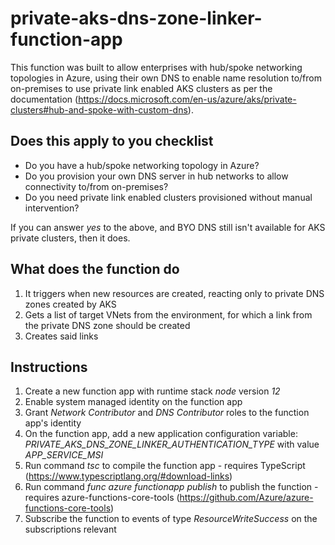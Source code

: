 # private-aks-dns-zone-linker-function-app

This function was built to allow enterprises with hub/spoke networking topologies in Azure, using their own DNS to enable name resolution to/from on-premises to use private link enabled AKS clusters as per the documentation (https://docs.microsoft.com/en-us/azure/aks/private-clusters#hub-and-spoke-with-custom-dns).

## Does this apply to you checklist

- Do you have a hub/spoke networking topology in Azure?
- Do you provision your own DNS server in hub networks to allow connectivity to/from on-premises?
- Do you need private link enabled clusters provisioned without manual intervention?

If you can answer *yes* to the above, and BYO DNS still isn't available for AKS private clusters, then it does.

## What does the function do

1. It triggers when new resources are created, reacting only to private DNS zones created by AKS
1. Gets a list of target VNets from the environment, for which a link from the private DNS zone should be created
1. Creates said links

## Instructions

1. Create a new function app with runtime stack *node* version *12*
1. Enable system managed identity on the function app
1. Grant *Network Contributor* and *DNS Contributor* roles to the function app's identity
1. On the function app, add a new application configuration variable: *PRIVATE_AKS_DNS_ZONE_LINKER_AUTHENTICATION_TYPE* with value *APP_SERVICE_MSI*
1. Run command *tsc* to compile the function app - requires TypeScript (https://www.typescriptlang.org/#download-links)
1. Run command *func azure functionapp publish <your-app-name>* to publish the function - requires azure-functions-core-tools (https://github.com/Azure/azure-functions-core-tools)
1. Subscribe the function to events of type *ResourceWriteSuccess* on the subscriptions relevant
